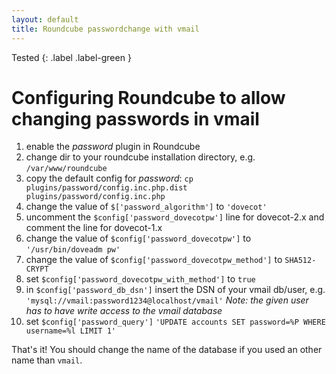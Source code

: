 ```yaml
---
layout: default
title: Roundcube passwordchange with vmail
---
```


Tested
{: .label .label-green }

# Configuring Roundcube to allow changing passwords in vmail

1. enable the _password_ plugin in Roundcube
2. change dir to your roundcube installation directory, e.g. `/var/www/roundcube`
3. copy the default config for _password_: `cp plugins/password/config.inc.php.dist plugins/password/config.inc.php`
4. change the value of `$['password_algorithm']` to `'dovecot'`
5. uncomment the `$config['password_dovecotpw']` line for dovecot-2.x and comment the line for dovecot-1.x
6. change the value of `$config['password_dovecotpw']` to `'/usr/bin/doveadm pw'`
7. change the value of `$config['password_dovecotpw_method']` to `SHA512-CRYPT`
8. set `$config['password_dovecotpw_with_method']` to `true`
9. in `$config['password_db_dsn']` insert the DSN of your vmail db/user, e.g. `'mysql://vmail:password1234@localhost/vmail'` _Note: the given user has to have write access to the vmail database_
10. set `$config['password_query']` `'UPDATE accounts SET password=%P WHERE username=%l LIMIT 1'`

That's it! You should change the name of the database if you used an other name than `vmail`.
